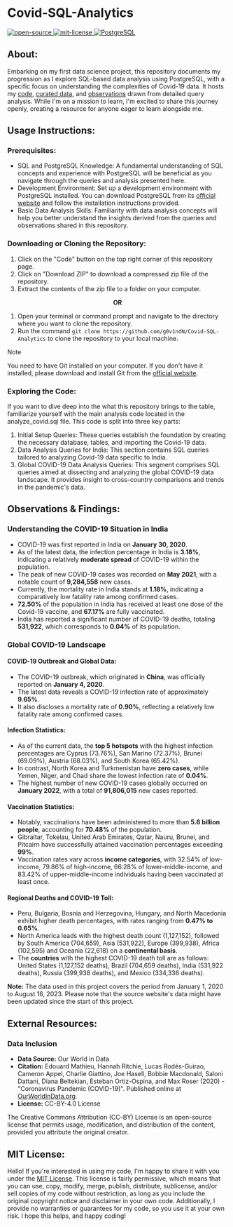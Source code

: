 # Covid-SQL-Analytics
<div align="left">
   <a href="https://opensource.org/osd">
      <img src="https://img.shields.io/badge/Open%20Source-%2328a745" alt="open-source"/>
   </a>
   <a href="https://opensource.org/license/mit/">
      <img src="https://img.shields.io/badge/License-MIT-green" alt="mit-license"/>
   </a>
  <a href="https://www.postgresql.org/">
    <img src="https://img.shields.io/badge/PostgreSQL-%23007ACC?logo=postgresql&logoColor=white" alt="PostgreSQL"/>
  </a>
   </div>

## About:
Embarking on my first data science project, this repository documents my progression as I explore SQL-based data analysis using PostgreSQL, with a specific focus on understanding the complexities of Covid-19 data. It hosts my <a href="https://github.com/g0v1ndN/Covid-SQL-Analytics/blob/main/analyze_covid.sql">code</a>, <a href="https://github.com/g0v1ndN/Covid-SQL-Analytics/tree/main/covid_data">curated data</a>, and <a href="https://github.com/g0v1ndN/Covid-SQL-Analytics#observations--findings">observations</a> drawn from detailed query analysis. While I'm on a mission to learn, I'm excited to share this journey openly, creating a resource for anyone eager to learn alongside me.

## Usage Instructions:

### Prerequisites:
- SQL and PostgreSQL Knowledge: A fundamental understanding of SQL concepts and experience with PostgreSQL will be beneficial as you navigate through the queries and analysis presented here.
- Development Environment: Set up a development environment with PostgreSQL installed. You can download PostgreSQL from its <a href="https://www.postgresql.org/">official website</a> and follow the installation instructions provided.
- Basic Data Analysis Skills: Familiarity with data analysis concepts will help you better understand the insights derived from the queries and observations shared in this repository.

### Downloading or Cloning the Repository:
1. Click on the "Code" button on the top right corner of this repository page.
2. Click on "Download ZIP" to download a compressed zip file of the repository.
3. Extract the contents of the zip file to a folder on your computer.

<p align="center"><b> OR </b></p>

1. Open your terminal or command prompt and navigate to the directory where you want to clone the repository.
2. Run the command `git clone https://github.com/g0v1ndN/Covid-SQL-Analytics` to clone the repository to your local machine.
> [!NOTE]
> You need to have Git installed on your computer. If you don't have it installed, please download and install Git from the [official website](https://git-scm.com).

### Exploring the Code: 
If you want to dive deep into the what this repository brings to the table, familiarize yourself with the main analysis code located in the analyze_covid.sql file. This code is split into three key parts:

1. Initial Setup Queries: These queries establish the foundation by creating the necessary database, tables, and importing the Covid-19 data.
2. Data Analysis Queries for India: This section contains SQL queries tailored to analyzing Covid-19 data specific to India. 
3. Global COVID-19 Data Analysis Queries: This segment comprises SQL queries aimed at dissecting and analyzing the global COVID-19 data landscape. It provides insight to cross-country comparisons and trends in the pandemic's data.

## Observations & Findings:

### Understanding the COVID-19 Situation in India
- COVID-19 was first reported in India on <b>January 30, 2020</b>.
- As of the latest data, the infection percentage in India is <b>3.18%</b>, indicating a relatively <b>moderate spread</b> of COVID-19 within the population.
- The peak of new COVID-19 cases was recorded on <b>May 2021</b>, with a notable count of <b>9,284,558</b> new cases.
- Currently, the mortality rate in India stands at <b>1.18%</b>, indicating a comparatively low fatality rate among confirmed cases.
- <b>72.50%</b> of the population in India has received at least one dose of the Covid-19 vaccine, and <b>67.17%</b> are fully vaccinated.
- India has reported a significant number of COVID-19 deaths, totaling <b>531,922</b>, which corresponds to <b>0.04%</b> of its population.

### Global COVID-19 Landscape

#### COVID-19 Outbreak and Global Data:
- The COVID-19 outbreak, which originated in <b>China</b>, was officially reported on <b>January 4, 2020</b>.
- The latest data reveals a COVID-19 infection rate of approximately <b>9.65%</b>.
- It also discloses a mortality rate of <b>0.90%</b>, reflecting a relatively low fatality rate among confirmed cases.

#### Infection Statistics:  
- As of the current data, the <b>top 5 hotspots</b> with the highest infection percentages are Cyprus (73.76%), San Marino (72.37%), Brunei (69.09%), Austria (68.03%), and South Korea (65.42%).
- In contrast, North Korea and Turkmenistan have <b>zero cases</b>, while Yemen, Niger, and Chad share the lowest infection rate of <b>0.04%</b>.
- The highest number of new COVID-19 cases globally occurred on <b>January 2022</b>, with a total of <b>91,806,015</b> new cases reported.

#### Vaccination Statistics:
- Notably, vaccinations have been administered to more than <b>5.6 billion people</b>, accounting for <b>70.48%</b> of the population.
- Gibraltar, Tokelau, United Arab Emirates, Qatar, Nauru, Brunei, and Pitcairn have successfully attained vaccination percentages exceeding <b>99%</b>.
- Vaccination rates vary across <b>income categories</b>, with 32.54% of low-income, 79.86% of high-income, 66.28% of lower-middle-income, and 83.42% of upper-middle-income individuals having been vaccinated at least once.

#### Regional Deaths and COVID-19 Toll:
- Peru, Bulgaria, Bosnia and Herzegovina, Hungary, and North Macedonia exhibit higher death percentages, with rates ranging from <b>0.47% to 0.65%</b>.
- North America leads with the highest death count (1,127,152), followed by South America (704,659), Asia (531,922), Europe (399,938), Africa (102,595) and Oceania (22,618) on a <b>continental basis</b>.
- The <b>countries</b> with the highest COVID-19 death toll are as follows: United States (1,127,152 deaths), Brazil (704,659 deaths), India (531,922 deaths), Russia (399,938 deaths), and Mexico (334,336 deaths).

<b>Note:</b> The data used in this project covers the period from January 1, 2020 to August 16, 2023. Please note that the source website's data might have been updated since the start of this project.

## External Resources:

### Data Inclusion
- **Data Source:** Our World in Data
- **Citation:** Edouard Mathieu, Hannah Ritchie, Lucas Rodés-Guirao, Cameron Appel, Charlie Giattino, Joe Hasell, Bobbie Macdonald, Saloni Dattani, Diana Beltekian, Esteban Ortiz-Ospina, and Max Roser (2020) - "Coronavirus Pandemic (COVID-19)". Published online at <a href="https://ourworldindata.org">OurWorldInData.org</a>.
- **License:** CC-BY-4.0 License

The Creative Commons Attribution (CC-BY) License is an open-source license that permits usage, modification, and distribution of the content, provided you attribute the original creator.

## MIT License: 
Hello! If you're interested in using my code, I'm happy to share it with you under the <a href="https://github.com/g0v1ndN/Covid-SQL-Analytics/blob/main/LICENSE">MIT License</a>. This license is fairly permissive, which means that you can use, copy, modify, merge, publish, distribute, sublicense, and/or sell copies of my code without restriction, as long as you include the original copyright notice and disclaimer in your own code. Additionally, I provide no warranties or guarantees for my code, so you use it at your own risk. I hope this helps, and happy coding!

